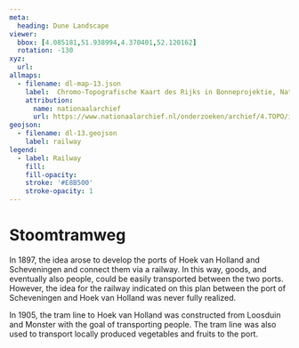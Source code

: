 ```yaml
---
meta:
  heading: Dune Landscape
viewer:
  bbox: [4.085181,51.938994,4.370401,52.120162]
  rotation: -130
xyz:
  url:
allmaps:
  - filename: dl-map-13.json
    label: 	Chromo-Topografische Kaart des Rijks in Bonneprojektie, Nationaal Archief
    attribution:
      name: nationaalarchief
      url: https://www.nationaalarchief.nl/onderzoeken/archief/4.TOPO/invnr/%40A~A7~A7.1~10.8-10.776C~10.502-10.502C~10.502    
geojson:
  - filename: dl-13.geojson
    label: railway
legend:
  - label: Railway
    fill: 
    fill-opacity: 
    stroke: '#E8B500'
    stroke-opacity: 1
---
```


# Stoomtramweg 

In 1897, the idea arose to develop the ports of Hoek van Holland and Scheveningen and connect them via a railway. In this way, goods, and eventually also people, could be easily transported between the two ports. However, the idea for the railway indicated on this plan between the port of Scheveningen and Hoek van Holland was never fully realized. 

In 1905, the tram line to Hoek van Holland was constructed from Loosduin and Monster with the goal of transporting people. The tram line was also used to transport locally produced vegetables and fruits to the port.
